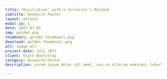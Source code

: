 ```yaml
---
title: ‘Oscillation’ with a Terrorist’s Mindset
subtitle: Research Poster
layout: default
modal-id: 1
date: 2017-07-01
img: golden.png
thumbnail: golden-thumbnail.png
download: golden-thumbnail.png
alt: image-alt
project-date: July 2017
client: Start Bootstrap
category: Research Poster
description: Lorem ipsum dolor sit amet, usu cu alterum nominavi lobortis. At duo novum diceret. Tantas apeirian vix et, usu sanctus postulant inciderint ut, populo diceret necessitatibus in vim. Cu eum dicam feugiat noluisse.

---
```

